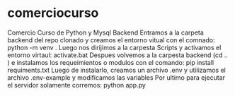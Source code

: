 # comerciocurso
Comercio Curso de Python y Mysql Backend
Entramos a la carpeta backend del repo clonado y creamos el entorno vitual con el comnado: python -m venv .
Luego nos dirijimos a la carpesta Scripts y activamos el entorno virtaul: activate.bat
Despues volvemos a la carpesta backend  (cd .. ) e instalamos los requeimientos o modulos con el comando: pip install requiments.txt
Luego de instalarlo, creamos un archivo .env y utilizamos el archivo .env-example y modificamos las variables
Por ultimo para ejecutar el servidor solamente corremos: python app.py
